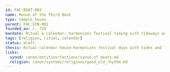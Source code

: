 ```yaml
---
id: FAC:BEAT-003
name: House of the Third Beat
type: temple_house
parent: FAC:SYN-001
founded_ao: c. 720
mandate: Ritual & calendar; harmonizes festival timing with tideways and seasonal lanes.
tags: [religion, ritual, calendar]
status: draft
thesis: Ritual-calendar house—harmonizes festival days with tides and lanes; keeps the civic-temple calendar in tune.
links:
  synod: canon/entities/factions/synod_of_beats.md
  religion: canon/systems/religions/good_old_rhythm.md
---
```

